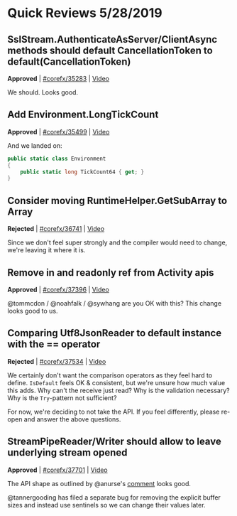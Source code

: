 # Quick Reviews 5/28/2019

## SslStream.AuthenticateAsServer/ClientAsync methods should default CancellationToken to default(CancellationToken)

**Approved** | [#corefx/35283](https://github.com/dotnet/corefx/issues/35283#issuecomment-496610570) | [Video](https://www.youtube.com/watch?v=_VAq-ORjkqk&t=0h0m0s)

We should. Looks good.
## Add Environment.LongTickCount

**Approved** | [#corefx/35499](https://github.com/dotnet/corefx/issues/35499#issuecomment-496612786) | [Video](https://www.youtube.com/watch?v=_VAq-ORjkqk&t=0h26m43s)

And we landed on:

```C#
public static class Environment
{
    public static long TickCount64 { get; }
}
```
## Consider moving RuntimeHelper.GetSubArray to Array

**Rejected** | [#corefx/36741](https://github.com/dotnet/corefx/issues/36741#issuecomment-496613684) | [Video](https://www.youtube.com/watch?v=_VAq-ORjkqk&t=0h32m1s)

Since we don't feel super strongly and the compiler would need to change, we're leaving it where it is.
## Remove in and readonly ref from Activity apis

**Approved** | [#corefx/37396](https://github.com/dotnet/corefx/issues/37396#issuecomment-496615275) | [Video](https://www.youtube.com/watch?v=_VAq-ORjkqk&t=0h34m26s)

@tommcdon / @noahfalk / @sywhang are you OK with this? This change looks good to us.
## Comparing Utf8JsonReader to default instance with the == operator

**Rejected** | [#corefx/37534](https://github.com/dotnet/corefx/issues/37534#issuecomment-496618927) | [Video](https://www.youtube.com/watch?v=_VAq-ORjkqk&t=0h38m47s)

We certainly don't want the comparison operators as they feel hard to define. `IsDefault` feels OK & consistent, but we're unsure how much value this adds. Why can't the receive just read? Why is the validation necessary? Why is the `Try`-pattern not sufficient?

For now, we're deciding to not take the API. If you feel differently, please re-open and answer the above questions.
## StreamPipeReader/Writer should allow to leave underlying stream opened

**Approved** | [#corefx/37701](https://github.com/dotnet/corefx/issues/37701#issuecomment-496622595) | [Video](https://www.youtube.com/watch?v=_VAq-ORjkqk&t=0h49m33s)

The API shape as outlined by @anurse's [comment](https://github.com/dotnet/corefx/issues/37701#issuecomment-495461474) looks good.

@tannergooding has filed a separate bug for removing the explicit buffer sizes and instead use sentinels so we can change their values later.
